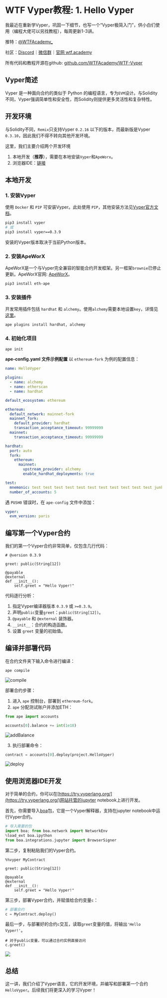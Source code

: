 # WTF Vyper教程: 1. Hello Vyper

我最近在重新学Vyper，巩固一下细节，也写一个“Vyper极简入门”，供小白们使用（编程大佬可以另找教程），每周更新1-3讲。

推特：[@WTFAcademy_](https://twitter.com/WTFAcademy_)

社区：[Discord](https://discord.gg/5akcruXrsk)｜[微信群](https://docs.google.com/forms/d/e/1FAIpQLSe4KGT8Sh6sJ7hedQRuIYirOoZK_85miz3dw7vA1-YjodgJ-A/viewform?usp=sf_link)｜[官网 wtf.academy](https://wtf.academy)

所有代码和教程开源在github: [github.com/WTFAcademy/WTF-Vyper](https://github.com/WTFAcademy/WTF-Vyper)

## Vyper简述

Vyper 是一种面向合约的类似于 Python 的编程语言，专为`EVM`设计。与Solidity不同，Vyper强调简单性和安全性，而Solidity则提供更多灵活性和复杂特性。

## 开发环境
与Solidity不同，`Remix`只支持Vyper `0.2.16` 以下的版本，而最新版是Vyper `0.3.10`，因此我们不得不转向其他开发环境。

这里，我们主要介绍两个开发环境

1. 本地开发（**推荐**），需要在本地安装`Vyper`和`ApeWorx`。
2. 浏览器IDE：[链接](https://try.vyperlang.org/)

## 本地开发
### 1. 安装Vyper
使用 `Docker` 和 `PIP` 可安装Vyper。此处使用 `PIP`，其他安装方法见[Vyper官方文档](https://docs.vyperlang.org/en/latest/installing-vyper.html)。

```bash
pip3 install vyper
# 或
pip3 install vyper==0.3.9
```
安装的Vyper版本取决于当前Python版本。

### 2. 安装ApeWorX
ApeWorX是一个与Vyper完全兼容的智能合约开发框架。另一框架`brownie`已停止更新。ApeWorX官网: [ApeWorX](https://apeworx.io)。

```bash
pip3 install eth-ape
```

### 3. 安装插件

开发常用插件包括 `hardhat` 和 `alchemy`。使用`alchemy`需要本地设置`key`，详情见[这里](https://academy.apeworx.io/articles/account-tutorial)。

```bash
ape plugins install hardhat, alchemy
```

### 4. 初始化项目

```bash
ape init
```

**ape-config.yaml 文件示例配置**
以 `ethereum-fork` 为例的配置信息：

```yaml
name: HelloVyper

plugins:
  - name: alchemy
  - name: etherscan
  - name: hardhat

default_ecosystem: ethereum

ethereum:
  default_network: mainnet-fork
  mainnet_fork:
    default_provider: hardhat
    transaction_acceptance_timeout: 99999999
  mainnet:
    transaction_acceptance_timeout: 99999999

hardhat:
  port: auto
  fork:
    ethereum:
      mainnet:
        upstream_provider: alchemy
        enable_hardhat_deployments: true

test:
  mnemonic: test test test test test test test test test test test junk
  number_of_accounts: 5
```

遇 `PUSH0` 错误时，在 `ape-config` 文件中添加：

```yaml
vyper:
  evm_version: paris
```

## 编写第一个Vyper合约

我们的第一个Vyper合约非常简单，仅包含几行代码：

```vyper
# @version 0.3.9

greet: public(String[12])

@payable
@external
def __init__():
	self.greet = "Hello Vyper!"
```

代码逐行分析：
1. 指定Vyper编译器版本 `0.3.9` 或 `>=0.3.9`。
2. 声明`public`变量`greet`：`public(String[12])`。
3. `@payable` 和 `@external` 装饰器。
4. `__init__`：合约的构造函数。
5. 设置 `greet` 变量的初始值。

## 编译并部署代码
在合约文件夹下输入命令进行编译：

```bash
ape compile
```
![compile](./img/1-1.png)

部署合约步骤：
1. 进入 `ape` 控制台，部署到 `ethereum-fork`。
2. `ape` 分配测试账户并添加ETH：

```python
from ape import accounts

accounts[0].balance += int(1e18)
```
![addBalance](./img/1-2.png)

3. 执行部署命令：

```python
contract = accounts[0].deploy(project.HelloVyper)
```
![deploy](./img/1-3.png)

## 使用浏览器IDE开发

对于简单的合约，你可以在[https://try.vyperlang.org/](https://try.vyperlang.org/)网站托管的jupyter notebook上进行开发。

首先，你需要导入[boa](https://github.com/vyperlang/titanoboa)包，它是一个Vyper解释器，支持在jupyter notebook中运行Vyper合约。

```python
# 导入需要的包
import boa; from boa.network import NetworkEnv
%load_ext boa.ipython
from boa.integrations.jupyter import BrowserSigner
```

第二步，复制粘贴我们的Vyper合约。

```vyper
%%vyper MyContract

greet: public(String[12])

@payable
@external
def __init__():
	self.greet = "Hello Vyper!"
```

第三步，部署Vyper合约，并赋值给合约变量`c`：

```python
# 部署合约
c = MyContract.deploy()
```

最后一步，与部署好的合约`c`交互，读取`greet`变量的值，将输出`'Hello Vyper!'`。

```vyper
# 对于public变量，可以通过合约实例直接访问
c.greet()
```

![](./img/1-4.png)

## 总结

这一讲，我们介绍了Vyper语言，它的开发环境，并编写和部署第一个合约 `HelloVyper`。后续我们将更深入的学习Vyper！
